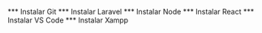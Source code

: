 *** Instalar Git
*** Instalar Laravel
*** Instalar Node
*** Instalar React
*** Instalar VS Code
*** Instalar Xampp
